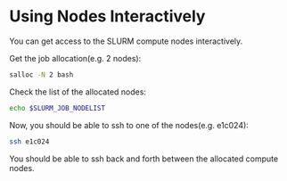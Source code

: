 # Using Nodes Interactively

You can get access to the SLURM compute nodes interactively.

Get the job allocation(e.g. 2 nodes):

```bash
salloc -N 2 bash
```

Check the list of the allocated nodes:

```bash
echo $SLURM_JOB_NODELIST
```

Now, you should be able to ssh to one of the nodes(e.g. e1c024):

```bash
ssh e1c024
```

You should be able to ssh back and forth between the allocated compute nodes.
